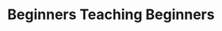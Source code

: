 ---
layout: "../../layouts/BlogPost.astro" #Constant
title: "Beginners Teaching Beginners"
cardDescription: "Teaching things that I hardly knew myself, "
description: "Blog post about teaching beginners while still being a beginner, and the advantage it gave me."
pubDate: "Aug 31, 2022"
heroImage: "/teaching.jpeg"
---